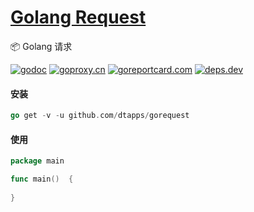 <h1>
<a href="https://www.dtapp.net/">Golang Request</a>
</h1>

📦 Golang 请求

[comment]: <> (go)
[![godoc](https://pkg.go.dev/badge/github.com/dtapps/gorequest?status.svg)](https://pkg.go.dev/github.com/dtapps/gorequest)
[![goproxy.cn](https://goproxy.cn/stats/github.com/dtapps/gorequest/badges/download-count.svg)](https://goproxy.cn/stats/github.com/dtapps/gorequest)
[![goreportcard.com](https://goreportcard.com/badge/github.com/dtapps/gorequest)](https://goreportcard.com/report/github.com/dtapps/gorequest)
[![deps.dev](https://img.shields.io/badge/deps-go-red.svg)](https://deps.dev/go/github.com%2Fdtapps%2Fgorequest)

#### 安装

```go
go get -v -u github.com/dtapps/gorequest
```

#### 使用

```go
package main

func main()  {
    
}
```